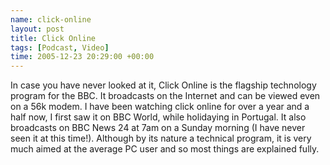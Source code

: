 ```yaml
--- 
name: click-online
layout: post
title: Click Online
tags: [Podcast, Video]
time: 2005-12-23 20:29:00 +00:00
---
```


In case you have never looked at it, Click Online is the flagship  technology
program for the BBC. It broadcasts on the Internet and can  be viewed even on
a 56k modem. I have been watching click online for  over a year and a half
now, I first saw it on BBC World, while holidaying  in Portugal. It also
broadcasts on BBC News 24 at 7am on a Sunday morning  (I have never seen it at
this time!). Although by its nature a technical  program, it is very much
aimed at the average PC user and so most things  are explained fully.
